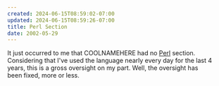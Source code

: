 ```yaml
---
created: 2024-06-15T08:59:02-07:00
updated: 2024-06-15T08:59:26-07:00
title: Perl Section
date: 2002-05-29
---
```


It just occurred to me that COOLNAMEHERE had no [Perl](../../../card/Perl.md) section. Considering that I've used the language nearly every day for the last 4 years, this is a gross oversight on my part. Well, the oversight has been fixed, more or less.
